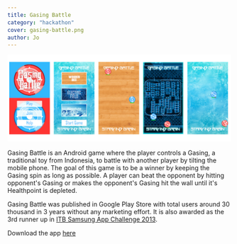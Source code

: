 ```yaml
---
title: Gasing Battle
category: "hackathon"
cover: gasing-battle.png
author: Jo
---
```


![gasing-battle](./gasing-battle-2.png)

Gasing Battle is an Android game where the player controls a Gasing, 
a traditional toy from Indonesia, to battle with another player 
by tilting the mobile phone. 
The goal of this game is to be a winner by keeping 
the Gasing spin as long as possible. 
A player can beat the opponent by hitting 
opponent's Gasing or makes the opponent's Gasing hit the wall 
until it's Healthpoint is depleted.

Gasing Battle was published in Google Play Store with total users 
around 30 thousand in 3 years without any marketing effort.
It is also awarded as the 3rd runner up in 
[ITB Samsung App Challenge 2013](https://stei.itb.ac.id/id/blog/2014/05/06/tim-stei-itb-juara-pertama-pada-kegiatan-samsung-student-ambassador-2014).

Download the app [here](./gasing-battle.apk)
